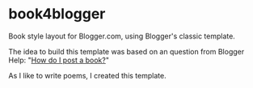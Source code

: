 book4blogger
============

Book style layout for Blogger.com, using Blogger's classic template.
 
The idea to build this template was based on an question from Blogger Help: "<a href="http://support.google.com/blogger/bin/answer.py?hl=en&answer=42323" title="View post">How do I post a book?</a>"

As I like to write poems, I created this template.
